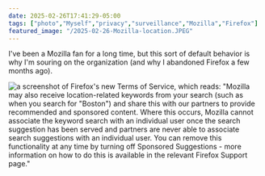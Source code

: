 ```yaml
---
date: 2025-02-26T17:41:29-05:00
tags: ["photo","Myself","privacy","surveillance","Mozilla","Firefox"]
featured_image: "/2025-02-26-Mozilla-location.JPEG"
---
```

I've been a Mozilla fan for a long time, but this sort of default behavior is why I'm souring on the organization (and why I abandoned Firefox a few months ago).

![a screenshot of Firefox's new Terms of Service, which reads: "Mozilla may also receive location-related keywords from your search (such as when you search for "Boston") and share this with our partners to provide recommended and sponsored content. Where this occurs, Mozilla cannot associate the keyword search with an individual user once the search suggestion has been served and partners are never able to associate search suggestions with an individual user. You can remove this functionality at any time by turning off Sponsored Suggestions - more information on how to do this is available in the relevant Firefox Support page."](/2025-02-26-Mozilla-location.JPEG)